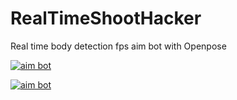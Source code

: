 # RealTimeShootHacker
Real time body detection fps aim bot with Openpose 

[![aim bot](https://i9.ytimg.com/vi_webp/pX1uHqvtQEw/mqdefault.webp?v=61670ef4&sqp=CKivtosG&rs=AOn4CLDPeLjzHY0nFSqihAifnDRqt1W6Jg)](https://youtu.be/pX1uHqvtQEw?t=80 "aim bot")

[![aim bot](https://i9.ytimg.com/vi_webp/D5erCaBxbSM/mqdefault.webp?v=61686b1b&sqp=CKivtosG&rs=AOn4CLCxKh3JMo6w3rn1oI7Ht756Vj4JbA)](https://youtu.be/D5erCaBxbSM?t=25 "aim bot")
